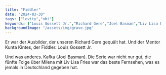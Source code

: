 ```yaml
---
title: "Fiddler"
date: "2024-03-30"
tags: ["levity","obi"]
keywords: ["Louis Gossett Jr.","Richard Gere","Joel Basman","Liv Lisa Fries"]
backgroundImage: "/assets/img/grave.jpg"
---
```

Er war der Ausbilder, der unseren Richard Gere gequält hat. Und der Mentor Kunta Kintes, der Fiddler.
Louis Gossett Jr.


Und was anderes. Kafka (Joel Basman). Die Serie war nicht nur gut, die fünfte Folge über Milena mit Liv Lisa Fries war das beste Fernsehen, was es jemals in Deutschland gegeben hat.